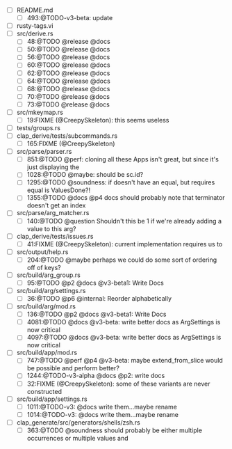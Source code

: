 - [ ] README.md
    -[ ] 493:@TODO-v3-beta: update
- [ ] rusty-tags.vi
- [ ] src/derive.rs
    -[ ] 48:@TODO @release @docs
    -[ ] 50:@TODO @release @docs
    -[ ] 56:@TODO @release @docs
    -[ ] 60:@TODO @release @docs
    -[ ] 62:@TODO @release @docs
    -[ ] 64:@TODO @release @docs
    -[ ] 68:@TODO @release @docs
    -[ ] 70:@TODO @release @docs
    -[ ] 73:@TODO @release @docs
- [ ] src/mkeymap.rs
    -[ ] 19:FIXME (@CreepySkeleton): this seems useless
- [ ] tests/groups.rs
- [ ] clap_derive/tests/subcommands.rs
    -[ ] 165:FIXME (@CreepySkeleton)
- [ ] src/parse/parser.rs
    -[ ] 851:@TODO @perf: cloning all these Apps isn't great, but since it's just displaying the
    -[ ] 1028:@TODO @maybe: should be sc.id?
    -[ ] 1295:@TODO @soundness: if doesn't have an equal, but requires equal is ValuesDone?!
    -[ ] 1355:@TODO @docs @p4 docs should probably note that terminator doesn't get an index
- [ ] src/parse/arg_matcher.rs
    -[ ] 140:@TODO @question Shouldn't this be 1 if we're already adding a value to this arg?
- [ ] clap_derive/tests/issues.rs
    -[ ] 41:FIXME (@CreepySkeleton): current implementation requires us to
- [ ] src/output/help.rs
    -[ ] 204:@TODO @maybe perhaps we could do some sort of ordering off of keys?
- [ ] src/build/arg_group.rs
    -[ ] 95:@TODO @p2 @docs @v3-beta1: Write Docs
- [ ] src/build/arg/settings.rs
    -[ ] 36:@TODO @p6 @internal: Reorder alphabetically
- [ ] src/build/arg/mod.rs
    -[ ] 136:@TODO @p2 @docs @v3-beta1: Write Docs
    -[ ] 4081:@TODO @docs @v3-beta: write better docs as ArgSettings is now critical
    -[ ] 4097:@TODO @docs @v3-beta: write better docs as ArgSettings is now critical
- [ ] src/build/app/mod.rs
    -[ ] 747:@TODO @perf @p4 @v3-beta: maybe extend_from_slice would be possible and perform better?
    -[ ] 1244:@TODO-v3-alpha @docs @p2: write docs
    -[ ] 32:FIXME (@CreepySkeleton): some of these variants are never constructed
- [ ] src/build/app/settings.rs
    -[ ] 1011:@TODO-v3: @docs write them...maybe rename
    -[ ] 1014:@TODO-v3: @docs write them...maybe rename
- [ ] clap_generate/src/generators/shells/zsh.rs
    -[ ] 363:@TODO @soundness should probably be either multiple occurrences or multiple values and
